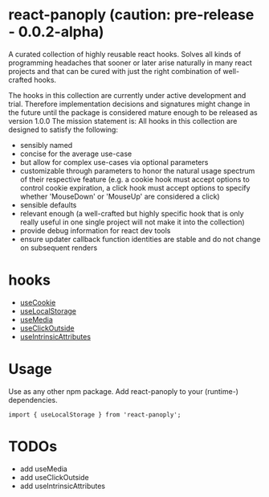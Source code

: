 # react-panoply (caution: pre-release - 0.0.2-alpha)

A curated collection of highly reusable react hooks. Solves all kinds of programming headaches that sooner or later arise naturally in many react projects and that can be cured with just the right combination of well-crafted hooks.

The hooks in this collection are currently under active development and trial. Therefore implementation decisions and signatures might change in the future until the package is considered mature enough to be released as version 1.0.0
The mission statement is:
All hooks in this collection are designed to satisfy the following:
- sensibly named
- concise for the average use-case
- but allow for complex use-cases via optional parameters
- customizable through parameters to honor the natural usage spectrum of their respective feature (e.g. a cookie hook must accept options to control cookie expiration, a click hook must accept options to specify whether 'MouseDown' or 'MouseUp' are considered a click)
- sensible defaults
- relevant enough (a well-crafted but highly specific hook that is only really useful in one single project will not make it into the collection)
- provide debug information for react dev tools
- ensure updater callback function identities are stable and do not change on subsequent renders

# hooks

- [useCookie](./src/useCookie/)
- [useLocalStorage](./src/useLocalStorage/)
- [useMedia](./src/useMedia/)
- [useClickOutside](./src/useClickOutside/)
- [useIntrinsicAttributes](./src/useIntrinsicAttributes/)

# Usage

Use as any other npm package. Add react-panoply to your (runtime-) dependencies.

```
import { useLocalStorage } from 'react-panoply';

```

# TODOs
- add useMedia
- add useClickOutside
- add useIntrinsicAttributes
